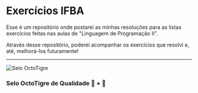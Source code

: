 # Exercícios IFBA
 Esse é um repositório onde postarei as minhas resoluções para as listas exercícios feitas nas aulas  de "Linguagem de Programação II".
 
 Através desse repositório, poderei acompanhar os exercícios que resolvi e, até, melhorá-los futuramente!
***
![Selo OctoTigre](https://avatars.githubusercontent.com/u/98099656?v=4)
### Selo OctoTigre de Qualidade :octopus: + :tiger: 